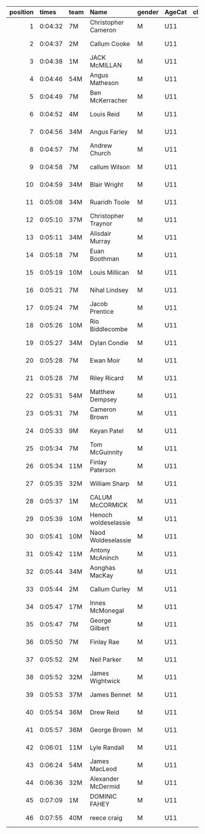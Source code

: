 |   position | times   | team   | Name                 | gender   | AgeCat   |   clubnumber | Club name            | Website                               |   finishPosition |
|-----------:|:--------|:-------|:---------------------|:---------|:---------|-------------:|:---------------------|:--------------------------------------|-----------------:|
|          1 | 0:04:32 | 7M     | Christopher Cameron  | M        | U11      |            7 | Giffnock North AC    | https://www.giffnocknorth.co.uk/      |                1 |
|          2 | 0:04:37 | 2M     | Callum Cooke         | M        | U11      |            2 | Kilmarnock H&AC      | http://www.kilmarnockharriers.com/    |                2 |
|          3 | 0:04:38 | 1M     | JACK McMILLAN        | M        | U11      |            1 | East Kilbride AC     | http://www.ekac.org.uk/               |                3 |
|          4 | 0:04:46 | 54M    | Angus Matheson       | M        | U11      |           54 | VP-Glasgow           | https://www.vp-glasgow.com            |                4 |
|          5 | 0:04:49 | 7M     | Ben McKerracher      | M        | U11      |            7 | Giffnock North AC    | https://www.giffnocknorth.co.uk/      |                5 |
|          6 | 0:04:52 | 4M     | Louis Reid           | M        | U11      |            4 | Inverclyde AC        | https://www.inverclydeac.org/         |                6 |
|          7 | 0:04:56 | 34M    | Angus Farley         | M        | U11      |           34 | Kilbarchan AAC       | https://kilbarchanaac.org.uk/         |                7 |
|          8 | 0:04:57 | 7M     | Andrew Church        | M        | U11      |            7 | Giffnock North AC    | https://www.giffnocknorth.co.uk/      |                8 |
|          9 | 0:04:58 | 7M     | callum Wilson        | M        | U11      |            7 | Giffnock North AC    | https://www.giffnocknorth.co.uk/      |                9 |
|         10 | 0:04:59 | 34M    | Blair Wright         | M        | U11      |           34 | Kilbarchan AAC       | https://kilbarchanaac.org.uk/         |               10 |
|         11 | 0:05:08 | 34M    | Ruaridh Toole        | M        | U11      |           34 | Kilbarchan AAC       | https://kilbarchanaac.org.uk/         |               11 |
|         12 | 0:05:10 | 37M    | Christopher Traynor  | M        | U11      |           37 | Law & District AAC   | http://www.lawaac.co.uk/              |               12 |
|         13 | 0:05:11 | 34M    | Alisdair Murray      | M        | U11      |           34 | Kilbarchan AAC       | https://kilbarchanaac.org.uk/         |               13 |
|         14 | 0:05:18 | 7M     | Euan Boothman        | M        | U11      |            7 | Giffnock North AC    | https://www.giffnocknorth.co.uk/      |               14 |
|         15 | 0:05:19 | 10M    | Louis Millican       | M        | U11      |           10 | Shettleston Harriers | http://shettlestonharriers.org.uk/    |               15 |
|         16 | 0:05:21 | 7M     | Nihal Lindsey        | M        | U11      |            7 | Giffnock North AC    | https://www.giffnocknorth.co.uk/      |               16 |
|         17 | 0:05:24 | 7M     | Jacob Prentice       | M        | U11      |            7 | Giffnock North AC    | https://www.giffnocknorth.co.uk/      |               17 |
|         18 | 0:05:26 | 10M    | Rio Biddlecombe      | M        | U11      |           10 | Shettleston Harriers | http://shettlestonharriers.org.uk/    |               18 |
|         19 | 0:05:27 | 34M    | Dylan Condie         | M        | U11      |           34 | Kilbarchan AAC       | https://kilbarchanaac.org.uk/         |               19 |
|         20 | 0:05:28 | 7M     | Ewan Moir            | M        | U11      |            7 | Giffnock North AC    | https://www.giffnocknorth.co.uk/      |               20 |
|         21 | 0:05:28 | 7M     | Riley Ricard         | M        | U11      |            7 | Giffnock North AC    | https://www.giffnocknorth.co.uk/      |               21 |
|         22 | 0:05:31 | 54M    | Matthew Dempsey      | M        | U11      |           54 | VP-Glasgow           | https://www.vp-glasgow.com            |               22 |
|         23 | 0:05:31 | 7M     | Cameron Brown        | M        | U11      |            7 | Giffnock North AC    | https://www.giffnocknorth.co.uk/      |               23 |
|         24 | 0:05:33 | 9M     | Keyan Patel          | M        | U11      |            9 | Garscube Harriers    | https://www.garscubeharriers.org.uk/  |               24 |
|         25 | 0:05:34 | 7M     | Tom McGuinnity       | M        | U11      |            7 | Giffnock North AC    | https://www.giffnocknorth.co.uk/      |               25 |
|         26 | 0:05:34 | 11M    | Finlay Paterson      | M        | U11      |           11 | Airdrie Harriers     | http://airdrieharriers.org/           |               26 |
|         27 | 0:05:35 | 32M    | William Sharp        | M        | U11      |           32 | Helensburgh AAC      | https://www.helensburghaac.com/       |               27 |
|         28 | 0:05:37 | 1M     | CALUM McCORMICK      | M        | U11      |            1 | East Kilbride AC     | http://www.ekac.org.uk/               |               28 |
|         29 | 0:05:39 | 10M    | Henoch woldeselassie | M        | U11      |           10 | Shettleston Harriers | http://shettlestonharriers.org.uk/    |               29 |
|         30 | 0:05:41 | 10M    | Naod Woldeselassie   | M        | U11      |           10 | Shettleston Harriers | http://shettlestonharriers.org.uk/    |               30 |
|         31 | 0:05:42 | 11M    | Antony McAninch      | M        | U11      |           11 | Airdrie Harriers     | http://airdrieharriers.org/           |               31 |
|         32 | 0:05:44 | 34M    | Aonghas MacKay       | M        | U11      |           34 | Kilbarchan AAC       | https://kilbarchanaac.org.uk/         |               32 |
|         33 | 0:05:44 | 2M     | Callum Curley        | M        | U11      |            2 | Kilmarnock H&AC      | http://www.kilmarnockharriers.com/    |               33 |
|         34 | 0:05:47 | 17M    | Innes McMonegal      | M        | U11      |           17 | Calderglen Harriers  | http://www.calderglenharriers.org.uk/ |               34 |
|         35 | 0:05:47 | 7M     | George Gilbert       | M        | U11      |            7 | Giffnock North AC    | https://www.giffnocknorth.co.uk/      |               35 |
|         36 | 0:05:50 | 7M     | Finlay Rae           | M        | U11      |            7 | Giffnock North AC    | https://www.giffnocknorth.co.uk/      |               36 |
|         37 | 0:05:52 | 2M     | Neil Parker          | M        | U11      |            2 | Kilmarnock H&AC      | http://www.kilmarnockharriers.com/    |               37 |
|         38 | 0:05:52 | 32M    | James Wightwick      | M        | U11      |           32 | Helensburgh AAC      | https://www.helensburghaac.com/       |               38 |
|         39 | 0:05:53 | 37M    | James Bennet         | M        | U11      |           37 | Law & District AAC   | http://www.lawaac.co.uk/              |               39 |
|         40 | 0:05:54 | 36M    | Drew Reid            | M        | U11      |           36 | Larkhall YMCA        | https://www.larkhallymcaharriers.org  |               40 |
|         41 | 0:05:57 | 36M    | George Brown         | M        | U11      |           36 | Larkhall YMCA        | https://www.larkhallymcaharriers.org  |               41 |
|         42 | 0:06:01 | 11M    | Lyle Randall         | M        | U11      |           11 | Airdrie Harriers     | http://airdrieharriers.org/           |               42 |
|         43 | 0:06:24 | 54M    | James MacLeod        | M        | U11      |           54 | VP-Glasgow           | https://www.vp-glasgow.com            |               43 |
|         44 | 0:06:36 | 32M    | Alexander McDermid   | M        | U11      |           32 | Helensburgh AAC      | https://www.helensburghaac.com/       |               44 |
|         45 | 0:07:09 | 1M     | DOMINIC FAHEY        | M        | U11      |            1 | East Kilbride AC     | http://www.ekac.org.uk/               |               45 |
|         46 | 0:07:55 | 40M    | reece craig          | M        | U11      |           40 | Motherwell AC        | https://motherwellac.com/             |               46 |
